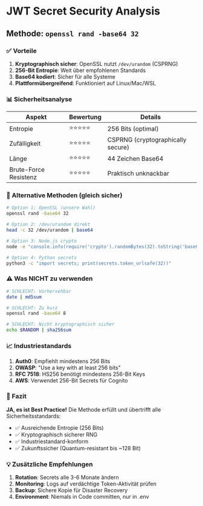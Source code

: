 # JWT Secret Security Analysis

## Methode: `openssl rand -base64 32`

### ✅ Vorteile

1. **Kryptographisch sicher**: OpenSSL nutzt `/dev/urandom` (CSPRNG)
2. **256-Bit Entropie**: Weit über empfohlenen Standards
3. **Base64 kodiert**: Sicher für alle Systeme
4. **Plattformübergreifend**: Funktioniert auf Linux/Mac/WSL

### 📊 Sicherheitsanalyse

| Aspekt                | Bewertung  | Details                           |
| --------------------- | ---------- | --------------------------------- |
| Entropie              | ⭐⭐⭐⭐⭐ | 256 Bits (optimal)                |
| Zufälligkeit          | ⭐⭐⭐⭐⭐ | CSPRNG (cryptographically secure) |
| Länge                 | ⭐⭐⭐⭐⭐ | 44 Zeichen Base64                 |
| Brute-Force Resistenz | ⭐⭐⭐⭐⭐ | Praktisch unknackbar              |

### 🔐 Alternative Methoden (gleich sicher)

```bash
# Option 1: OpenSSL (unsere Wahl)
openssl rand -base64 32

# Option 2: /dev/urandom direkt
head -c 32 /dev/urandom | base64

# Option 3: Node.js crypto
node -e "console.info(require('crypto').randomBytes(32).toString('base64'))"

# Option 4: Python secrets
python3 -c "import secrets; print(secrets.token_urlsafe(32))"
```

### ⚠️ Was NICHT zu verwenden

```bash
# SCHLECHT: Vorhersehbar
date | md5sum

# SCHLECHT: Zu kurz
openssl rand -base64 8

# SCHLECHT: Nicht kryptographisch sicher
echo $RANDOM | sha256sum
```

### 📈 Industriestandards

1. **Auth0**: Empfiehlt mindestens 256 Bits
2. **OWASP**: "Use a key with at least 256 bits"
3. **RFC 7518**: HS256 benötigt mindestens 256-Bit Keys
4. **AWS**: Verwendet 256-Bit Secrets für Cognito

### 🎯 Fazit

**JA, es ist Best Practice!** Die Methode erfüllt und übertrifft alle Sicherheitsstandards:

- ✅ Ausreichende Entropie (256 Bits)
- ✅ Kryptographisch sicherer RNG
- ✅ Industriestandard-konform
- ✅ Zukunftssicher (Quantum-resistant bis ~128 Bit)

### 💡 Zusätzliche Empfehlungen

1. **Rotation**: Secrets alle 3-6 Monate ändern
2. **Monitoring**: Logs auf verdächtige Token-Aktivität prüfen
3. **Backup**: Sichere Kopie für Disaster Recovery
4. **Environment**: Niemals in Code committen, nur in .env
